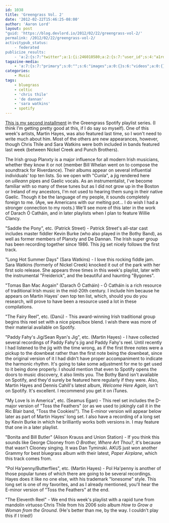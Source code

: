 ```yaml
---
id: 1038
title: 'Greengrass Vol. 2'
date: '2012-02-22T15:46:25-08:00'
author: 'Aaron Lord'
layout: post
"guid: 'https://blog.devlord.io/2012/02/22/greengrass-vol-2/'
permalink: /2012/02/22/greengrass-vol-2/
activitypub_status:
    - federated
publicize_results:
    - 'a:2:{s:7:"twitter";a:1:{i:246010580;a:2:{s:7:"user_id";s:4:"a1rd";s:7:"post_id";s:18:"172467338619273216";}}s:2:"fb";a:1:{i:100001277464592;a:2:{s:7:"user_id";s:15:"100001277464592";s:7:"post_id";s:15:"326168264102420";}}}'
tagazine-media:
    - 'a:7:{s:7:"primary";s:0:"";s:6:"images";a:0:{}s:6:"videos";a:0:{}s:11:"image_count";s:1:"0";s:6:"author";s:8:"28099389";s:7:"blog_id";s:8:"28571045";s:9:"mod_stamp";s:19:"2012-02-22 23:46:25";}'
categories:
    - Music
tags:
    - bluegrass
    - celtic
    - 'chris thile'
    - 'de dannan'
    - 'sara watkins'
    - spotify
---
```


<a href="http://open.spotify.com/user/1217402077/playlist/5PtcTxQdVniizYMioLcu5p">This is my second installment</a> in the Greengrass Spotify playlist series. (I think I'm getting pretty good at this, if I do say so myself). One of this week's artists, Martin Hayes, was also featured last time, so I won't need to write much about him. Most of the others are new appearances, however, though Chris Thile and Sara Watkins were both included in bands featured last week (between Nickel Creek and Punch Brothers).

The Irish group Planxty is a major influence for all modern Irish musicians, whether they know it or not (member Bill Whelan went on to compose the soundtrack for Riverdance). Their albums appear on several influential individuals' top ten lists. So we open with "Cunla", a jig rendered here on <em>uilleann</em> pipes and Gaelic vocals. As an instrumentalist, I've become familiar with so many of these tunes but as I did not grow up in the Boston or Ireland of my ancestors, I'm not used to hearing them sung in their native Gaelic. Though it be the language of my people, it sounds completely foreign to me. (Aye, we Americans with our melting pot... I do wish I had a stronger connection to my roots.) We'll see more of this later in the work of Darach Ó Catháin, and in later playlists when I plan to feature Willie Clancy.

"Saddle the Pony", etc. (Patrick Street) - Patrick Street's all-star cast includes master fiddler Kevin Burke (who also played in the Bothy Band), as well as former members of Planxty and De Dannan. The Irish super group has been recording together since 1986. This jig set nicely follows the first track.

"Long Hot Summer Days" (Sara Watkins) - I love this rocking fiddle jam. Sara Watkins (formerly of Nickel Creek) knocked it out of the park with her first solo release. She appears three times in this week's playlist, later with the instrumental "Freiderick", and the beautiful and haunting "Bygones".

"Tomas Ban Mac Aogain" (Darach Ó Catháin) - Ó Catháin is a rich resource of traditional Irish music in the mid-20th century. I include him because he appears on Martin Hayes' own top ten list, which, should you do you research, will prove to have been a resource used a lot in these compilations.

"The Fairy Reel", etc. (Danú) - This award-winning Irish traditional group begins this reel set with a nice pipes/box blend. I wish there was more of their material available on Spotify.

"Paddy Fahy's Jig/Sean Ryan's Jig", etc. (Martin Hayes) - I have collected several recordings of Paddy Fahy's jig and Paddy Fahy's reel. Until recently I had listened to the jig with the time wrong, as if the first three notes were a pickup to the downbeat rather than the first note being the downbeat, since the original version of it I had didn't have proper accompaniment to indicate the harmonic rhythm. It's going to take some adjustment for me to get used to it being done properly. I should mention that even to Spotify opens the doors to music discovery, it also limits you. The Bothy Band isn't available on Spotify, and they'd surely be featured here regularly if they were. Also, Martin Hayes and Dennis Cahill's latest album, <em>Welcome Here Again,</em> isn't on Spotify. It's excellent. I recommend you get it on iTunes.

"My Love Is in America", etc. (Seamus Egan) - This reel set includes the D-major version of "Toss the Feathers" (or as we used to jokingly call it in the Ric Blair band, "Toss the Cookies!"). The E-minor version will appear below later as part of Martin Hayes' long set. I also have a recording of a long set by Kevin Burke in which he brilliantly works both versions in. I may feature that one in a later playlist.

"Bonita and Bill Butler" (Alison Krauss and Union Station) - If you think this sounds like George Clooney from <em>O Brother, Where Art Thou?</em>, it's because that wasn't Clooney singing. It was Dan Tyminski. AKUS just won another Grammy for best bluegrass album with their latest, <em>Paper Airplane</em>, which this track comes from.

"Pol Ha'penny/Butterflies", etc. (Martin Hayes) - Pol Ha'penny is another of those popular tunes of which there are going to be several recordings. Hayes does it like no one else, with his trademark "lonesome" style. This long set is one of my favorites, and as I already mentioned, you'll hear the E-minor version of "Toss the Feathers" at the end.

"The Eleventh Reel" - We end this week's playlist with a rapid tune from mandolin virtuoso Chris Thile from his 2006 solo album <em>How to Grow a Woman from the Ground</em>. (He's better than me, by the way. I couldn't play this if I tried!)